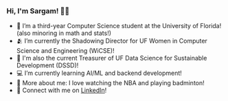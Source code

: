 ### Hi, I'm Sargam! 🦦🌱

- 📘 I’m a third-year Computer Science student at the University of Florida! (also minoring in math and stats!)
- 🫂 I’m currently the Shadowing Director for UF Women in Computer Science and Engineering (WiCSE)!
- 🏦 I'm also the current Treasurer of UF Data Science for Sustainable Development (DSSD)!
- 💻 I’m currently learning AI/ML and backend development!
- 🌠 More about me: I love watching the NBA and playing badminton!
- 💬 Connect with me on [LinkedIn](https://www.linkedin.com/in/sargam-thakur/)!
